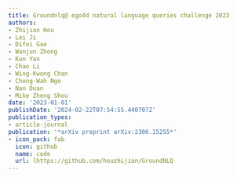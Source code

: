 ```yaml
---
title: Groundnlq@ ego4d natural language queries challenge 2023
authors:
- Zhijian Hou
- Lei Ji
- Difei Gao
- Wanjun Zhong
- Kun Yan
- Chao Li
- Wing-Kwong Chan
- Chong-Wah Ngo
- Nan Duan
- Mike Zheng Shou
date: '2023-01-01'
publishDate: '2024-02-22T07:54:55.440707Z'
publication_types:
- article-journal
publication: '*arXiv preprint arXiv:2306.15255*'
- icon_pack: fab
  icon: github
  name: code
  url: lhttps://github.com/houzhijian/GroundNLQ
---
```

